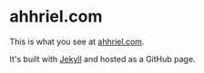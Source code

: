 ahhriel.com
=================

This is what you see at [ahhriel.com](http://ahhriel.com/).

It's built with [Jekyll](http://jekyllrb.com/) and hosted as a GitHub page.

